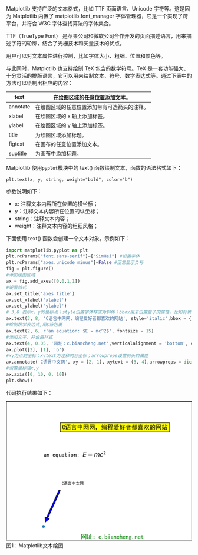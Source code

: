 Matplotlib 支持广泛的文本格式，比如 TTF 页面语言、Unicode 字符等。这是因为 Matplotlib 内置了 matplotlib.font_manager 字体管理器，它是一个实现了跨平台，并符合 W3C 字体查找算法的字体集合。

TTF（TrueType Font） 是苹果公司和微软公司合作开发的页面描述语言，用来描述字符的轮廓，结合了光栅技术和矢量技术的优点。

用户可以对文本属性进行控制，比如字体大小、粗细、位置和颜色等。

与此同时，Matplotlib 也支持绘制 TeX 包含的数学符号。TeX 是一套功能强大、十分灵活的排版语言，它可以用来绘制文本、符号、数学表达式等。通过下表中的方法可以绘制出相应的内容：



| text     | 在绘图区域的任意位置添加文本。               |
| -------- | -------------------------------------------- |
| annotate | 在绘图区域的任意位置添加带有可选箭头的注释。 |
| xlabel   | 在绘图区域的 x 轴上添加标签。                |
| ylabel   | 在绘图区域的 y 轴上添加标签。                |
| title    | 为绘图区域添加标题。                         |
| figtext  | 在画布的任意位置添加文本。                   |
| suptitle | 为画布中添加标题。                           |


Matplotlib 使用`pyplot`模块中的 text() 函数绘制文本，函数的语法格式如下：

```
plt.text(x, y, string, weight="bold", color="b")
```

参数说明如下：

- x: 注释文本内容所在位置的横坐标；
- y：注释文本内容所在位置的纵坐标；
- string：注释文本内容；
- weight：注释文本内容的粗细风格；


下面使用 text() 函数会创建一个文本对象。示例如下：

```python
import matplotlib.pyplot as plt
plt.rcParams["font.sans-serif"]=["SimHei"] #设置字体
plt.rcParams["axes.unicode_minus"]=False #正常显示负号
fig = plt.figure()
#添加绘图区域
ax = fig.add_axes([0,0,1,1])
#设置格式
ax.set_title('axes title')
ax.set_xlabel('xlabel')
ax.set_ylabel('ylabel')
# 3,8 表示x，y的坐标点；style设置字体样式为斜体；bbox用来设置盒子的属性，比如背景色
ax.text(3, 8, 'C语言中网网，编程爱好者都喜欢的网站', style='italic',bbox = {'facecolor': 'yellow'},fontsize=15)
#绘制数学表达式,用$符包裹
ax.text(2, 6, r'an equation: $E = mc^2$', fontsize = 15)
#添加文字，并设置样式
ax.text(4, 0.05, '网址：c.biancheng.net',verticalalignment = 'bottom', color = 'green', fontsize = 15)
ax.plot([2], [1], 'o')
#xy为点的坐标；xytext为注释内容坐标；arrowprops设置箭头的属性
ax.annotate('C语言中文网', xy = (2, 1), xytext = (3, 4),arrowprops = dict(facecolor = 'blue', shrink = 0.1))
#设置坐标轴x,y
ax.axis([0, 10, 0, 10])
plt.show()
```

代码执行结果如下：

 

![python matplotlib文本绘制](res/9-210ZQ61540913.gif)
图1：Matplotlib文本绘图